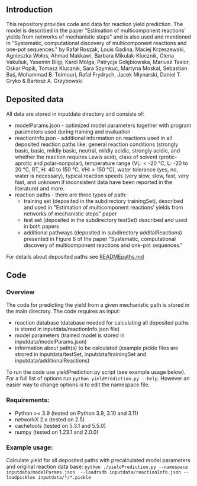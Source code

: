 ## Introduction
This repository provides code and data for reaction yield prediction. 
The model is described in the paper "Estimation of multicomponent reactions’ yields from networks of mechanistic steps" and is also used and mentioned in "Systematic, computational discovery of multicomponent reactions and one-pot sequences." by Rafał Roszak, Louis Gadina, Maciej Krzeszewski, Agnieszka Wołos, Ahmad Makkawi, Barbara Mikulak-Klucznik, Olena Vakuliuk, Yasemin Bilgi, Karol Molga, Patrycja Gołębiowska, Mariusz Tasior, Oskar Popik, Tomasz Klucznik, Sara Szymkuć, Martyna Moskal, Sebastian Baś, Mohammad B. Teimouri, Rafał Frydrych, Jacek Mlynarski, Daniel T. Gryko & Bartosz A. Grzybowski

## Deposited data
All data are stored in inputdata directory and consists of:
- modelParams.json - optimized model parameters together with program parameters used during training and evaluation
- reactionInfo.json - additional information on reactions used in all deposited reaction paths like: general reaction conditions (strongly basic, basic, mildly basic, neutral, mildly acidic, strongly acidic, and whether the reaction requires Lewis acid), class of solvent (protic-aprotic and polar-nonpolar), temperature range (VL: < -20 °C, L: -20 to 20 °C, RT, H: 40 to 150 °C, VH: > 150 °C), water tolerance (yes, no, water is necessary), typical reaction speeds (very slow, slow, fast, very fast, and unknown if inconsistent data have been reported in the literature) and more.
- reaction paths - there are three types of path:
  - training set (deposited in the subdirectory trainingSet), described and used in "Estimation of multicomponent reactions’ yields from networks of mechanistic steps" paper
  - test set (deposited in the subdirectory testSet) described and used in both papers
  - additional pathways (deposited in subdirectory additalReactions) presented in Figure 6 of the paper "Systematic, computational discovery of multicomponent reactions and one-pot sequences."

For details about deposited paths see [READMEpaths.md](inputdata/READMEpaths.md)


## Code
### Overview
The code for predicting the yield from a given mechanistic path is stored in the main directory. The code requires as input:
- reaction database (database needed for calculating all deposited paths is stored in inputdata/reactionInfo.json file)
- model parameters (trained model is stored in inputdata/modelParams.json)
- information about path(s) to be calculated (example pickle files are strored in inputdata/testSet, inputdata/trainingSet and inputdata/additionalReactions)

To run the code use yieldPrediction.py script (see example usage below). For a full list of options run `python yieldPrediction.py --help`. However an easier way to change options is to edit the namespace file.
### Requirements:
- Python >= 3.9 (tested on Python 3.9, 3.10 and 3.11)
- networkX 2.x (tested on 2.5)
- cachetools (tested on 5.3.1 and 5.5.0)
- numpy (tested on 1.23.1 and 2.0.0)
  
### Example usage:
Calculate yield for all deposited paths with precalculated model parameters and original reaction data base:
 `python ./yieldPrediction.py --namespace inputdata/modelParams.json  --loadrxdb inputdata/reactionInfo.json --loadpickles inputdata/*/*.pickle`
